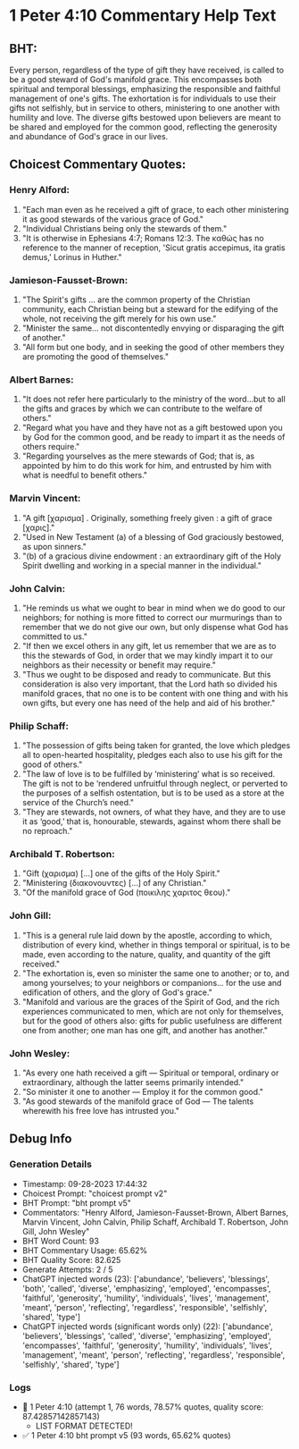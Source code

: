 # 1 Peter 4:10 Commentary Help Text

## BHT:
Every person, regardless of the type of gift they have received, is called to be a good steward of God's manifold grace. This encompasses both spiritual and temporal blessings, emphasizing the responsible and faithful management of one's gifts. The exhortation is for individuals to use their gifts not selfishly, but in service to others, ministering to one another with humility and love. The diverse gifts bestowed upon believers are meant to be shared and employed for the common good, reflecting the generosity and abundance of God's grace in our lives.

## Choicest Commentary Quotes:
### Henry Alford:
1. "Each man even as he received a gift of grace, to each other ministering it as good stewards of the various grace of God."
2. "Individual Christians being only the stewards of them."
3. "It is otherwise in Ephesians 4:7; Romans 12:3. The καθώς has no reference to the manner of reception, 'Sicut gratis accepimus, ita gratis demus,' Lorinus in Huther."

### Jamieson-Fausset-Brown:
1. "The Spirit's gifts ... are the common property of the Christian community, each Christian being but a steward for the edifying of the whole, not receiving the gift merely for his own use."
2. "Minister the same... not discontentedly envying or disparaging the gift of another."
3. "All form but one body, and in seeking the good of other members they are promoting the good of themselves."

### Albert Barnes:
1. "It does not refer here particularly to the ministry of the word...but to all the gifts and graces by which we can contribute to the welfare of others."
2. "Regard what you have and they have not as a gift bestowed upon you by God for the common good, and be ready to impart it as the needs of others require."
3. "Regarding yourselves as the mere stewards of God; that is, as appointed by him to do this work for him, and entrusted by him with what is needful to benefit others."

### Marvin Vincent:
1. "A gift [χαρισμα] . Originally, something freely given : a gift of grace [χαρις]."
2. "Used in New Testament (a) of a blessing of God graciously bestowed, as upon sinners."
3. "(b) of a gracious divine endowment : an extraordinary gift of the Holy Spirit dwelling and working in a special manner in the individual."

### John Calvin:
1. "He reminds us what we ought to bear in mind when we do good to our neighbors; for nothing is more fitted to correct our murmurings than to remember that we do not give our own, but only dispense what God has committed to us."
2. "If then we excel others in any gift, let us remember that we are as to this the stewards of God, in order that we may kindly impart it to our neighbors as their necessity or benefit may require."
3. "Thus we ought to be disposed and ready to communicate. But this consideration is also very important, that the Lord hath so divided his manifold graces, that no one is to be content with one thing and with his own gifts, but every one has need of the help and aid of his brother."

### Philip Schaff:
1. "The possession of gifts being taken for granted, the love which pledges all to open-hearted hospitality, pledges each also to use his gift for the good of others." 
2. "The law of love is to be fulfilled by ‘ministering’ what is so received. The gift is not to be ‘rendered unfruitful through neglect, or perverted to the purposes of a selfish ostentation, but is to be used as a store at the service of the Church’s need."
3. "They are stewards, not owners, of what they have, and they are to use it as ‘good,’ that is, honourable, stewards, against whom there shall be no reproach."

### Archibald T. Robertson:
1. "Gift (χαρισμα) [...] one of the gifts of the Holy Spirit." 
2. "Ministering (διακονουντες) [...] of any Christian."
3. "Of the manifold grace of God (ποικιλης χαριτος θεου)."

### John Gill:
1. "This is a general rule laid down by the apostle, according to which, distribution of every kind, whether in things temporal or spiritual, is to be made, even according to the nature, quality, and quantity of the gift received."
2. "The exhortation is, even so minister the same one to another; or to, and among yourselves; to your neighbors or companions... for the use and edification of others, and the glory of God's grace."
3. "Manifold and various are the graces of the Spirit of God, and the rich experiences communicated to men, which are not only for themselves, but for the good of others also: gifts for public usefulness are different one from another; one man has one gift, and another has another."

### John Wesley:
1. "As every one hath received a gift — Spiritual or temporal, ordinary or extraordinary, although the latter seems primarily intended."
2. "So minister it one to another — Employ it for the common good."
3. "As good stewards of the manifold grace of God — The talents wherewith his free love has intrusted you."


## Debug Info
### Generation Details
- Timestamp: 09-28-2023 17:44:32
- Choicest Prompt: "choicest prompt v2"
- BHT Prompt: "bht prompt v5"
- Commentators: "Henry Alford, Jamieson-Fausset-Brown, Albert Barnes, Marvin Vincent, John Calvin, Philip Schaff, Archibald T. Robertson, John Gill, John Wesley"
- BHT Word Count: 93
- BHT Commentary Usage: 65.62%
- BHT Quality Score: 82.625
- Generate Attempts: 2 / 5
- ChatGPT injected words (23):
	['abundance', 'believers', 'blessings', 'both', 'called', 'diverse', 'emphasizing', 'employed', 'encompasses', 'faithful', 'generosity', 'humility', 'individuals', 'lives', 'management', 'meant', 'person', 'reflecting', 'regardless', 'responsible', 'selfishly', 'shared', 'type']
- ChatGPT injected words (significant words only) (22):
	['abundance', 'believers', 'blessings', 'called', 'diverse', 'emphasizing', 'employed', 'encompasses', 'faithful', 'generosity', 'humility', 'individuals', 'lives', 'management', 'meant', 'person', 'reflecting', 'regardless', 'responsible', 'selfishly', 'shared', 'type']

### Logs
- 🔄 1 Peter 4:10 (attempt 1, 76 words, 78.57% quotes, quality score: 87.42857142857143) 
	- LIST FORMAT DETECTED!
- ✅ 1 Peter 4:10 bht prompt v5 (93 words, 65.62% quotes)
